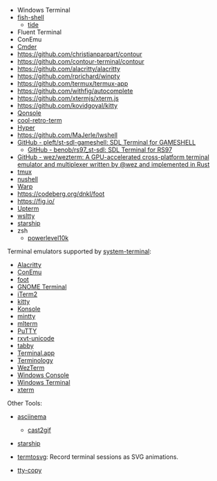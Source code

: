 - Windows Terminal
- [fish-shell](https://github.com/fish-shell/fish-shell)
  - [tide](https://github.com/IlanCosman/tide)
- Fluent Terminal
- ConEmu
- [Cmder](https://github.com/cmderdev/cmder)
- https://github.com/christianparpart/contour
- https://github.com/contour-terminal/contour
- https://github.com/alacritty/alacritty
- https://github.com/rprichard/winpty
- https://github.com/termux/termux-app
- https://github.com/withfig/autocomplete
- https://github.com/xtermjs/xterm.js
- https://github.com/kovidgoyal/kitty
- [Qonsole](https://github.com/joedf/Qonsole)
- [cool-retro-term](https://github.com/Swordfish90/cool-retro-term)
- [Hyper](https://github.com/vercel/hyper)
- https://github.com/MaJerle/lwshell
- [GitHub - pleft/st-sdl-gameshell: SDL Terminal for GAMESHELL](https://github.com/pleft/st-sdl-gameshell)
  - [GitHub - benob/rs97_st-sdl: SDL Terminal for RS97](https://github.com/benob/rs97_st-sdl)
- [GitHub - wez/wezterm: A GPU-accelerated cross-platform terminal emulator and multiplexer written by @wez and implemented in Rust](https://github.com/wez/wezterm)
- [tmux](https://github.com/tmux/tmux)
- [nushell](https://github.com/nushell/nushell)
- [Warp](https://www.warp.dev/)
- https://codeberg.org/dnkl/foot
- https://fig.io/
- [Upterm](https://github.com/railsware/upterm)
- [wsltty](https://github.com/mintty/wsltty)
- [starship](https://github.com/starship/starship)
- zsh
  - [powerlevel10k](https://github.com/romkatv/powerlevel10k) 

Terminal emulators supported by [system-terminal](https://github.com/alexrp/system-terminal):

- [Alacritty](https://github.com/alacritty/alacritty)
- [ConEmu](https://conemu.github.io)
- [foot](https://codeberg.org/dnkl/foot)
- [GNOME Terminal](https://help.gnome.org/users/gnome-terminal/stable)
- [iTerm2](https://iterm2.com)
- [kitty](https://sw.kovidgoyal.net/kitty)
- [Konsole](https://konsole.kde.org)
- [mintty](https://mintty.github.io)
- [mlterm](http://mlterm.sourceforge.net)
- [PuTTY](https://www.putty.org)
- [rxvt-unicode](http://software.schmorp.de/pkg/rxvt-unicode.html)
- [tabby](https://github.com/Eugeny/tabby)
- [Terminal.app](https://support.apple.com/guide/terminal/welcome/mac)
- [Terminology](https://terminolo.gy)
- [WezTerm](https://wezfurlong.org/wezterm)
- [Windows Console](https://docs.microsoft.com/en-us/windows/console)
- [Windows Terminal](https://aka.ms/terminal)
- [xterm](https://invisible-island.net/xterm)

Other Tools:

- [asciinema](https://github.com/asciinema/asciinema)

  - [cast2gif](https://github.com/foubian/cast2gif)

- [starship](https://github.com/starship/starship)

- [termtosvg](https://github.com/nbedos/termtosvg): Record terminal sessions as SVG animations.

- [tty-copy](https://github.com/jirutka/tty-copy)
